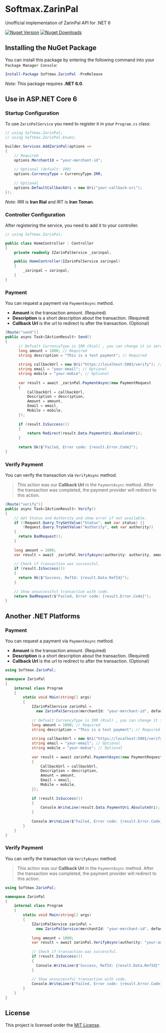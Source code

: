 # Softmax.ZarinPal
Unofficial implementation of ZarinPal API for .NET 6

[![Nuget Version][nuget-shield]][nuget]
[![Nuget Downloads][nuget-shield-dl]][nuget]

## Installing the NuGet Package
You can install this package by entering the following command into your `Package Manager Console`:

```powershell
Install-Package Softmax.ZarinPal -PreRelease
```

*Note:* This package requires **.NET 6.0**.

## Use in ASP.NET Core 6
### Startup Configuration
To use `ZarinPalService` you need to register it in your `Program.cs` class: 

```csharp
// using Softmax.ZarinPal;
// using Softmax.ZarinPal.Enums;

builder.Services.AddZarinPal(options =>
{
    // Required
    options.MerchantId = "your-merchant-id";
    
    // Optional (defualt: IRR)
    options.CurrencyType = CurrencyType.IRR;
    
    // Optional
    options.DefaultCallbackUri = new Uri("your-callback-uri");
});
```

*Note:* IRR is **Iran Rial** and IRT is **Iran Toman**.

### Controller Configuration
After registering the service, you need to add it to your controller.

```csharp
// using Softmax.ZarinPal;

public class HomeController : Controller
{
    private readonly IZarinPalService _zarinpal;

    public HomeController(IZarinPalService zarinpal)
    {
        _zarinpal = zarinpal;
    }
}
```

### Payment
You can request a payment via `PaymentAsync` method.

- **Amount** is the transaction amount. (Required)
- **Description** is a short description about the transaction. (Required)
- **Callback Url** is the url to redirect to after the transaction. (Optional)

```csharp
[Route("send")]
public async Task<IActionResult> Send()
{
      // Defualt CurrencyType is IRR (Rial) , you can change it in service options
      long amount = 1000; // Required   
      string description = "This is a test payment"; // Required
      
      string callbackUrl = new Uri("https://localhost:5001/verify"); // Optional 
      string email = "your-email"; // Optional 
      string mobile = "your-mobie"; // Optional 
  
      var result = await _zarinPal.PaymentAsync(new PaymentRequest
      {
          CallbackUrl = callbackUrl,
          Description = description,
          Amount = amount,
          Email = email,
          Mobile = mobile,
      });
  
      if (result.IsSuccess())
      {
          return Redirect(result.Data.PaymentUri.AbsoluteUri);
      }
  
      return Ok($"Failed, Error code: {result.Error.Code}");
}
```

### Verify Payment
You can verify the transaction via `VerifyAsync` method.

> This action was our **Callback Url** in the `PaymentAsync` method.
> After the transaction was completed, the payment provider will redirect to this action. 

```csharp
[Route("verify")]
public async Task<IActionResult> Verify()
{
    // Get Status and Authority and show error if not available.
    if (!Request.Query.TryGetValue("Status", out var status) ||
        !Request.Query.TryGetValue("Authority", out var authority))
    {
      return BadRequest();
    }
  
    long amount = 1000;
    var result = await _zarinPal.VerifyAsync(authority: authority, amount: amount);
  
    // Check if transaction was successful.
    if (result.IsSuccess())
    {
      return Ok($"Success, RefId: {result.Data.RefId}");
    }
  
    // Show unsuccessful transaction with code.
    return BadRequest($"Failed, Error code: {result.Error.Code}");
}
```

## Another .NET Platforms
### Payment
You can request a payment via `PaymentAsync` method.

- **Amount** is the transaction amount. (Required)
- **Description** is a short description about the transaction. (Required)
- **Callback Url** is the url to redirect to after the transaction. (Optional)

```csharp
using Softmax.ZarinPal;

namespace ZarinPal
{
    internal class Program
    {
        static void Main(string[] args)
        {
            IZarinPalService zarinPal = 
              new ZarinPalService(merchantId: "your-merchant-id", defaultCallbackUri: new Uri("your-callback-uri"));
              
            // Defualt CurrencyType is IRR (Rial) , you can change it in service options
            long amount = 1000; // Required   
            string description = "This is a test payment"; // Required
        
            string callbackUrl = new Uri("https://localhost:5001/verify"); // Optional 
            string email = "your-email"; // Optional 
            string mobile = "your-mobie"; // Optional 
        
            var result = await zarinPal.PaymentAsync(new PaymentRequest
            {
                CallbackUrl = callbackUrl,
                Description = description,
                Amount = amount,
                Email = email,
                Mobile = mobile,
            });
        
            if (result.IsSuccess())
            {
                Console.WriteLine(result.Data.PaymentUri.AbsoluteUri);
            }
        
            Console.WriteLine($"Failed, Error code: {result.Error.Code}");
        }
    }
}
```

### Verify Payment
You can verify the transaction via `VerifyAsync` method.

> This action was our **Callback Url** in the `PaymentAsync` method.
> After the transaction was completed, the payment provider will redirect to this action. 

```csharp
using Softmax.ZarinPal;

namespace ZarinPal
{
    internal class Program
    {
        static void Main(string[] args)
        {
            IZarinPalService zarinPal = 
              new ZarinPalService(merchantId: "your-merchant-id", defaultCallbackUri: new Uri("your-callback-uri"));
                  
            long amount = 1000;
            var result = await zarinPal.VerifyAsync(authority: "your-authority", amount: 1000);
          
            // Check if transaction was successful.
            if (result.IsSuccess())
            {
              Console.WriteLine($"Success, RefId: {result.Data.RefId}");
            }
          
            // Show unsuccessful transaction with code.
            Console.WriteLine($"Failed, Error code: {result.Error.Code}");
        }
    }
}
```


## License
This project is licensed under the [MIT License](LICENSE).

[nuget]: https://www.nuget.org/packages/Softmax.ZarinPal
[nuget-shield]: https://img.shields.io/nuget/v/Softmax.ZarinPal?label=Release&color=blue
[nuget-shield-dl]: https://img.shields.io/nuget/dt/Softmax.ZarinPal?label=Downloads&color=red
